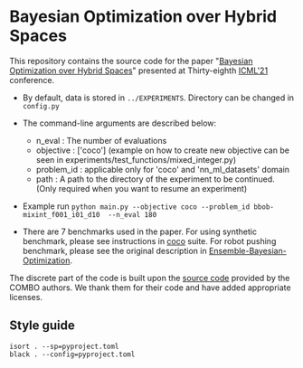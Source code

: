 # Bayesian Optimization over Hybrid Spaces

This repository contains the source code for the paper "[Bayesian Optimization over Hybrid Spaces](https://arxiv.org/abs/2106.04682)" presented at Thirty-eighth [ICML'21](https://icml.cc/Conferences/2021/AcceptedPapersInitial) conference. 

- By default, data is stored in `../EXPERIMENTS`. Directory can be changed in `config.py`
- The command-line arguments are described below:
    - n_eval : The number of evaluations
    - objective : ['coco'] (example on how to create new objective can be seen in experiments/test_functions/mixed_integer.py)
    - problem_id : applicable only for 'coco' and 'nn_ml_datasets' domain
    - path : A path to the directory of the experiment to be continued. (Only required when you want to resume an experiment)

- Example run
```python main.py --objective coco --problem_id bbob-mixint_f001_i01_d10  --n_eval 180```

- There are 7 benchmarks used in the paper. For using synthetic benchmark, please see instructions in [coco](https://github.com/numbbo/coco) suite. For robot pushing benchmark, please see the original description in [Ensemble-Bayesian-Optimization](https://github.com/zi-w/Ensemble-Bayesian-Optimization).

The discrete part of the code is built upon the [source code](https://github.com/QUVA-Lab/COMBO) provided by the COMBO authors. We thank them for their code and have added appropriate licenses. 

## Style guide

```shell
isort . --sp=pyproject.toml
black . --config=pyproject.toml
```